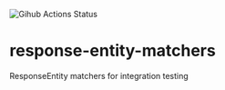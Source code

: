 ![Gihub Actions Status](https://github.com/ferderer/github-actions-test/actions/workflows/maven.yml/badge.svg)

# response-entity-matchers
ResponseEntity matchers for integration testing
